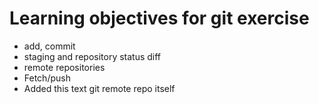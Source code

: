# Learning objectives for git exercise

* add, commit
* staging and repository status diff
* remote repositories
* Fetch/push
* Added this text git remote repo itself
